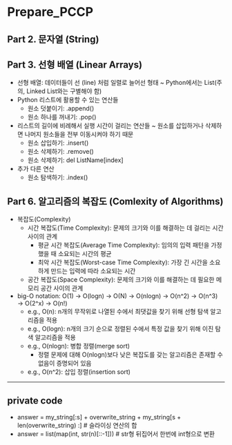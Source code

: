 # Prepare_PCCP

## Part 2. 문자열 (String)

## Part 3. 선형 배열 (Linear Arrays)
- 선형 배열: 데이터들이 선 (line) 처럼 일렬로 늘어선 형태 ~ Python에서는 List(주의, Linked List와는 구별해야 함)
- Python 리스트에 활용할 수 있는 연산들
  - 원소 덧붙이기: .append()
  - 원소 하나를 꺼내기: .pop()
- 리스트의 길이에 비례해서 실행 시간이 걸리는 연산들 ~ 원소를 삽입하거나 삭제하면 나머지 원소들을 전부 이동시켜야 하기 때문
  - 원소 삽입하기: .insert()
  - 원소 삭제하기: .remove()
  - 원소 삭제하기: del ListName[index]
- 추가 다른 연산
  - 원소 탐색하기: .index()

## Part 6. 알고리즘의 복잡도 (Comlexity of Algorithms)
- 복잡도(Complexity)
  - 시간 복잡도(Time Complexity): 문제의 크기와 이를 해결하는 데 걸리는 시간 사이의 관계
    - 평균 시간 복잡도(Average Time Complexity): 임의의 입력 패턴을 가정했을 때 소요되는 시간의 평균
    - 최악 시간 복잡도(Worst-case Time Complexity): 가장 긴 시간을 소요하게 만드는 입력에 따라 소요되는 시간
  - 공간 복잡도(Space Complexity): 문제의 크기와 이를 해결하는 데 필요한 메모리 공간 사이의 관계
- big-O notation: O(1) → O(logn) → O(N) → O(nlogn) → O(n^2) → O(n^3) → O(2^x) → O(n!)
  - e.g., O(n): n개의 무작위로 나열된 수에서 최댓값을 찾기 위해 선형 탐색 알고리즘을 적용
  - e.g., O(logn): n개의 크기 순으로 정렬된 수에서 특정 값을 찾기 위해 이진 탐색 알고리즘을 적용
  - e.g., O(nlogn): 병합 정렬(merge sort)
    - 정렬 문제에 대해 O(nlogn)보다 낮은 복잡도를 갖는 알고리즘은 존재할 수 없음이 증명되어 있음
  - e.g., O(n^2): 삽입 정렬(insertion sort)

---
## private code
- answer = my_string[:s] + overwrite_string + my_string[s + len(overwrite_string) :] # 슬라이싱 연산의 합
- answer = list(map(int, str(n)[::-1])) # str형 뒤집어서 한번에 int형으로 변환
